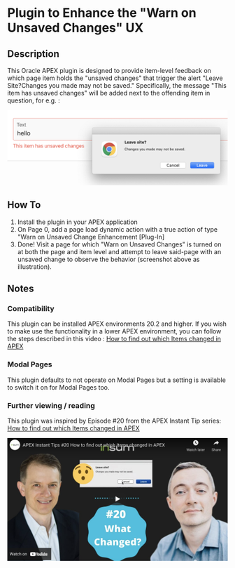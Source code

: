 # Plugin to Enhance the "Warn on Unsaved Changes" UX

## Description

This Oracle APEX plugin is designed to provide item-level feedback on which page item holds the "unsaved changes" that trigger the alert "Leave Site?Changes you made may not be saved." Specifically, the message "This item has unsaved changes" will be added next to the offending item in question, for e.g. :

![screenshot](img/warn_on_unsaved_screenshot.png)

## How To

1.  Install the plugin in your APEX application
2.  On Page 0, add a page load dynamic action with a true action of type "Warn on Unsaved Change Enhancement [Plug-In]
3.  Done! Visit a page for which "Warn on Unsaved Changes" is turned on at both the page and item level and attempt to leave said-page with an unsaved change to observe the behavior (screenshot above as illustration).

## Notes

### Compatibility

This plugin can be installed APEX environments 20.2 and higher. If you wish to make use the functionality in a lower APEX environment, you can follow the steps described in this video : [How to find out which Items changed in APEX](https://youtu.be/4VntEDmShXg)

### Modal Pages

This plugin defaults to not operate on Modal Pages but a setting is available to switch it on for Modal Pages too.

### Further viewing / reading

This plugin was inspired by Episode #20 from the APEX Instant Tip series:
[How to find out which Items changed in APEX](https://youtu.be/4VntEDmShXg)

![screenshot](img/ait_youtube_screen_ep20.png)
